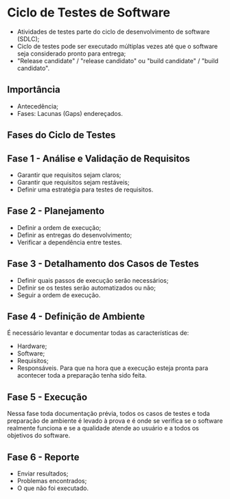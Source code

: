 # Ciclo de Testes de Software
- Atividades de testes parte do ciclo de desenvolvimento de software (SDLC);
- Ciclo de testes pode ser executado múltiplas vezes até que o software seja considerado pronto para entrega;
- "Release candidate" / "release candidato" ou "build candidate" / "build candidato".
## Importância
- Antecedência;
- Fases: Lacunas (Gaps) endereçados.
## Fases do Ciclo de Testes
## Fase 1 - Análise e Validação de Requisitos
- Garantir que requisitos sejam claros;
- Garantir que requisitos sejam restáveis;
- Definir uma estratégia para testes de requisitos.
## Fase 2 - Planejamento
- Definir a ordem de execução;
- Definir as entregas do desenvolvimento;
- Verificar a dependência entre testes.
## Fase 3 - Detalhamento dos Casos de Testes
- Definir quais passos de execução serão necessários;
- Definir se os testes serão automatizados ou não;
- Seguir a ordem de execução.
## Fase 4 - Definição de Ambiente
É necessário levantar e documentar todas as características de:
- Hardware;
- Software;
- Requisitos;
- Responsáveis.
Para que na hora que a execução esteja pronta para acontecer toda a preparação tenha sido feita.
## Fase 5 - Execução
Nessa fase toda documentação prévia, todos os casos de testes e toda preparação de ambiente é levado à prova e é onde se verifica se o software realmente funciona e se a qualidade atende ao usuário e a todos os objetivos do software.
## Fase 6 - Reporte
- Enviar resultados;
- Problemas encontrados;
- O que não foi executado.